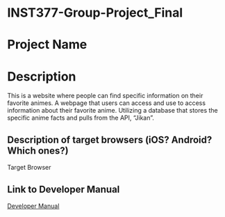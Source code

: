 # INST377-Group-Project_Final

# Project Name
# Description
This is a website where people can find specific information on their favorite animes. 
A webpage that users can access and use to access information about their favorite anime. 
Utilizing a database that stores the specific anime facts and pulls from the API, “Jikan”.
## Description of target browsers (iOS? Android? Which ones?)
Target Browser
## Link to Developer Manual
[Developer Manual](https://github.com/Slydawgz/INST377-Group-Project_Final/blob/270298dad61d18a22cc5ac728aaafd6d96ba8dd7/Final%20Project/docs/Dev_manual.md)
